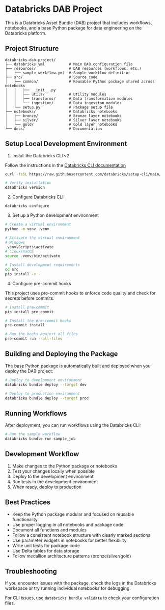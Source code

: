 # Databricks DAB Project

This is a Databricks Asset Bundle (DAB) project that includes workflows, notebooks, and a base Python package for data engineering on the Databricks platform.

## Project Structure

```
databricks-dab-project/
├── databricks.yml           # Main DAB configuration file
├── resources/               # DAB resources (workflows, etc.)
│   └── sample_workflow.yml  # Sample workflow definition
├── src/                     # Source code
│   ├── common/              # Reusable Python package shared across notebooks
│   │   ├── __init__.py
│   │   ├── utils/           # Utility modules
│   │   ├── transforms/      # Data transformation modules
│   │   └── ingestion/       # Data ingestion modules
│   └── setup.py             # Package setup file
├── notebooks/               # Databricks notebooks
│   ├── bronze/              # Bronze layer notebooks
│   ├── silver/              # Silver layer notebooks
│   └── gold/                # Gold layer notebooks
└── docs/                    # Documentation
```

## Setup Local Development Environment

1. Install the Databricks CLI v2

Follow the instructions in the [Databricks CLI documentation](https://docs.databricks.com/aws/en/dev-tools/cli/install)

```bash
curl -fsSL https://raw.githubusercontent.com/databricks/setup-cli/main/install.sh | sh

# Verify installation
databricks version
```

2. Configure Databricks CLI

```bash
databricks configure
```

3. Set up a Python development environment

```bash
# Create a virtual environment
python -m venv .venv

# Activate the virtual environment
# Windows
.venv\Scripts\activate
# Linux/macOS
source .venv/bin/activate

# Install development requirements
cd src
pip install -e .
```

4. Configure pre-commit hooks

This project uses pre-commit hooks to enforce code quality and check for secrets before commits.

```bash
# Install pre-commit
pip install pre-commit

# Install the pre-commit hooks
pre-commit install

# Run the hooks against all files
pre-commit run --all-files
```

## Building and Deploying the Package

The base Python package is automatically built and deployed when you deploy the DAB project:

```bash
# Deploy to development environment
databricks bundle deploy --target dev

# Deploy to production environment
databricks bundle deploy --target prod
```

## Running Workflows

After deployment, you can run workflows using the Databricks CLI:

```bash
# Run the sample workflow
databricks bundle run sample_job
```

## Development Workflow

1. Make changes to the Python package or notebooks
2. Test your changes locally when possible
3. Deploy to the development environment
4. Run tests in the development environment
5. When ready, deploy to production

## Best Practices

- Keep the Python package modular and focused on reusable functionality
- Use proper logging in all notebooks and package code
- Document all functions and modules
- Follow a consistent notebook structure with clearly marked sections
- Use parameter widgets in notebooks for better flexibility
- Write unit tests for package code
- Use Delta tables for data storage
- Follow medallion architecture patterns (bronze/silver/gold)

## Troubleshooting

If you encounter issues with the package, check the logs in the Databricks workspace or try running individual notebooks for debugging.

For CLI issues, use `databricks bundle validate` to check your configuration files.
